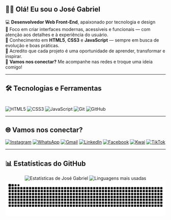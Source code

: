 ## 👋🏾 Olá! Eu sou o José Gabriel

💻 **Desenvolvedor Web Front-End**, apaixonado por tecnologia e design  
🎯 Foco em criar interfaces modernas, acessíveis e funcionais — com atenção aos detalhes e à experiência do usuário.  
🧠 Conhecimento em **HTML5**, **CSS3** e **JavaScript** — sempre em busca de evolução e boas práticas.  
🌱 Acredito que cada projeto é uma oportunidade de aprender, transformar e inspirar.  
💬 **Vamos nos conectar?** Me acompanhe nas redes e troque uma ideia comigo!

---

## 🛠️ Tecnologias e Ferramentas

<div style="display: inline_block"><br>
  <img align="center" alt="HTML5" height="40" width="40" src="https://cdn.jsdelivr.net/gh/devicons/devicon/icons/html5/html5-original.svg" />
  <img align="center" alt="CSS3" height="40" width="40" src="https://cdn.jsdelivr.net/gh/devicons/devicon/icons/css3/css3-original.svg" />
  <img align="center" alt="JavaScript" height="40" width="40" src="https://cdn.jsdelivr.net/gh/devicons/devicon/icons/javascript/javascript-original.svg" />
  <img align="center" alt="Git" height="40" width="40" src="https://cdn.jsdelivr.net/gh/devicons/devicon/icons/git/git-original.svg" />
  <img align="center" alt="GitHub" height="40" width="40" src="https://cdn.jsdelivr.net/gh/devicons/devicon/icons/github/github-original.svg" />
</div>

---

## 🌐 Vamos nos conectar?

[![Instagram](https://img.shields.io/badge/-Instagram-%23E4405F?style=for-the-badge&logo=instagram&logoColor=white)](https://www.instagram.com/josegabrieldev)
[![WhatsApp](https://img.shields.io/badge/WhatsApp-25D366?style=for-the-badge&logo=whatsapp&logoColor=white)](https://wa.me/5599999999999?text=Olá!%20Estou%20entrando%20em%20contato%20pelo%20link%20do%20GitHub.%20Gostaria%20de%20saber%20mais%20sobre%20seus%20projetos)
[![Gmail](https://img.shields.io/badge/Gmail-D14836?style=for-the-badge&logo=gmail&logoColor=white)](mailto:devgabrielsilva21@gmail.com?subject=Contato%20pelo%20GitHub&body=Olá!%20Encontrei%20seu%20perfil%20no%20GitHub%20e%20gostaria%20de%20entrar%20em%20contato)
[![LinkedIn](https://img.shields.io/badge/-LinkedIn-0A66C2?style=for-the-badge&logo=linkedin&logoColor=white)](https://www.linkedin.com/in/josegabrieldev/)
[![Facebook](https://img.shields.io/badge/Facebook-1877F2?style=for-the-badge&logo=facebook&logoColor=white)](https://www.facebook.com/profile.php?id=100018582458498)
[![Kwai](https://img.shields.io/badge/Kwai-FF9800?style=for-the-badge&logo=kwai&logoColor=white)](https://k.kwai.com/u/@thoralendaff/UCfAxasg)
[![TikTok](https://img.shields.io/badge/TikTok-000000?style=for-the-badge&logo=tiktok&logoColor=white)](https://www.tiktok.com/@thor.a.lenda?_t=ZM-8yZnzaX27ei&_r=1)

---

## 📊 Estatísticas do GitHub

<div align="center">
  <img height="180em" src="https://github-readme-stats.vercel.app/api?username=josegabrieldev&show_icons=true&theme=tokyonight&include_all_commits=true&locale=pt-br" alt="Estatísticas de José Gabriel"/>
  <img height="180em" src="https://github-readme-stats.vercel.app/api/top-langs/?username=josegabrieldev&theme=tokyonight&layout=compact&langs_count=8&title=Tecnologias+mais+usadas" alt="Linguagens mais usadas"/>
</div>

<img src="https://raw.githubusercontent.com/josegabrieldev/josegabrieldev/output/snake.svg" alt="Snake animation" />
